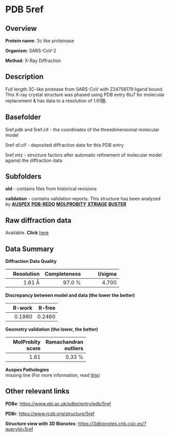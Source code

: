 # PDB 5ref

## Overview

**Protein name**: 3c like proteinase

**Organism**: SARS-CoV-2

**Method**: X-Ray Diffraction

## Description

Full length 3C-like protease from SARS-CoV with Z24758179 ligand bound. This X-ray crystal structure was phased using PDB entry 6lu7 for molecular replacement & has data to a resolution of 1.61脜.

## Basefolder

5ref.pdb and 5ref.cif - the coordinates of the threedimensional molecular model

5ref-sf.cif - deposited diffraction data for this PDB entry

5ref.mtz - structure factors after automatic refinement of molecular model against the diffraction data

## Subfolders



**old** - contains files from historical revisions

**validation** - contains validation reports. This structure has been analyzed by [**AUSPEX**](https://github.com/thorn-lab/coronavirus_structural_task_force/tree/master/pdb/3c_like_proteinase/SARS-CoV-2/5ref/validation/auspex) [**PDB-REDO**](https://github.com/thorn-lab/coronavirus_structural_task_force/tree/master/pdb/3c_like_proteinase/SARS-CoV-2/5ref/validation/pdb-redo) [**MOLPROBITY**](https://github.com/thorn-lab/coronavirus_structural_task_force/tree/master/pdb/3c_like_proteinase/SARS-CoV-2/5ref/validation/molprobity) [**XTRIAGE**](https://github.com/thorn-lab/coronavirus_structural_task_force/blob/master/pdb/3c_like_proteinase/SARS-CoV-2/5ref/validation/Xtriage_output.log) [**BUSTER**](https://www.globalphasing.com/buster/wiki/index.cgi?Covid19Pdb5REF) 



## Raw diffraction data

Available. **Click** [here](https://zenodo.org/record/3730635) 

## Data Summary
**Diffraction Data Quality**

|   | Resolution | Completeness| I/sigma |
|---|-------------:|----------------:|--------------:|
|   |1.61 Å|97.0  %|<img width=50/>4.700|

**Discrepancy between model and data (the lower the better)**

|   | **R-work**| **R-free**   
|---|-------------:|----------------:|           
||  0.1980|  0.2460|

**Geometry validation (the lower, the better)**

|   |**MolProbity<br>score**| **Ramachandran<br>outliers** 
|---|-------------:|----------------:|
||  1.61|  0.33 %|

**Auspex Pathologies**<br> missing line (For more information, read [this](https://github.com/thorn-lab/coronavirus_structural_task_force/blob/master/pdb/3c_like_proteinase/SARS-CoV-2/5ref/validation/auspex/5ref_auspex_comments.txt))

 



## Other relevant links 
**PDBe**:  https://www.ebi.ac.uk/pdbe/entry/pdb/5ref
 
**PDBr**: https://www.rcsb.org/structure/5ref 

**Structure view with 3D Bionotes**: https://3dbionotes.cnb.csic.es/?queryId=5ref

